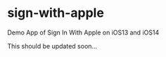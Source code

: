# sign-with-apple

Demo App of Sign In With Apple on iOS13 and iOS14

This should be updated soon...
